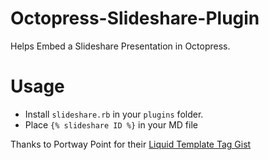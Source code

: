 Octopress-Slideshare-Plugin
===========================

Helps Embed a Slideshare Presentation in Octopress.

Usage
=====

- Install ``` slideshare.rb ``` in your ``` plugins ``` folder.
- Place ``` {% slideshare ID %} ``` in your MD file

Thanks to Portway Point for their [Liquid Template Tag Gist](http://www.portwaypoint.co.uk/jekyll-youtube-liquid-template-tag-gist/)